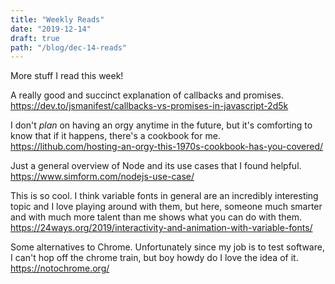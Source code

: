 ```yaml
---
title: "Weekly Reads"
date: "2019-12-14"
draft: true
path: "/blog/dec-14-reads"
---
```

More stuff I read this week!

A really good and succinct explanation of callbacks and promises.
https://dev.to/jsmanifest/callbacks-vs-promises-in-javascript-2d5k

I don't _plan_ on having an orgy anytime in the future, but it's comforting to know that if it happens, there's a cookbook for me.
https://lithub.com/hosting-an-orgy-this-1970s-cookbook-has-you-covered/

Just a general overview of Node and its use cases that I found helpful.
https://www.simform.com/nodejs-use-case/

This is so cool. I think variable fonts in general are an incredibly interesting topic and I love playing around with them, but here, someone much smarter and with much more talent than me shows what you can do with them.
https://24ways.org/2019/interactivity-and-animation-with-variable-fonts/

Some alternatives to Chrome. Unfortunately since my job is to test software, I can't hop off the chrome train, but boy howdy do I love the idea of it.
https://notochrome.org/

